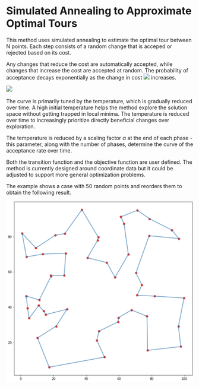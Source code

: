 # Simulated Annealing to Approximate Optimal Tours 

This method uses simulated annealing to estimate the optimal tour between N points. Each step consists of a random change that is acceped or rejected based on its cost.

Any changes that reduce the cost are automatically accepted, while changes that increase the cost are accepted at random. The probability of acceptance decays exponentially as the change in cost <img src="https://render.githubusercontent.com/render/math?math=\Delta"> increases. 

<img src="https://render.githubusercontent.com/render/math?math=P = e^{- \Delta / T}">


The curve is primarily tuned by the temperature, which is gradually reduced over time. A high initial temperature helps the method explore the solution space without getting trapped in local minima. The temperature is reduced over time to increasingly prioritize directly beneficial changes over exploration.

The temperature is reduced by a scaling factor $\alpha$ at the end of each phase - this parameter, along with the number of phases, determine the curve of the acceptance rate over time. 

Both the transition function and the objective function are user defined. The method is currently designed around coordinate data but it could be adjusted to support more general optimization problems.

The example shows a case with 50 random points and reorders them to obtain the following result. 

![An example of a tour with 50 cities](example.png)
